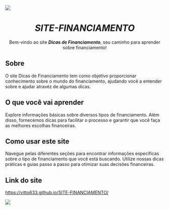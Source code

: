 <img src="https://camo.githubusercontent.com/fbda6972158e334db2b065fd877aadfda70753d38eb86ac5c5da597cd1b18dab/68747470733a2f2f63617073756c652d72656e6465722e76657263656c2e6170702f6170693f747970653d776176696e6726636f6c6f723d6772616469656e7426746578743d266865696768743d3130302673656374696f6e3d686561646572" data-canonical-src="https://capsule-render.vercel.app/api?type=waving&amp;color=gradient&amp;text=&amp;height=100&amp;section=header" style="max-width: 100%;">

# <div align="center"><em>SITE-FINANCIAMENTO</em></div>
<div align="center">Bem-vindo ao site <strong><em>Dicas de Financiamento</em></strong>, seu caminho para aprender sobre financiamento!</div>

## Sobre

O site Dicas de Financiamento tem como objetivo proporcionar conhecimento sobre o mundo do financiamento, ajudando você a entender sobre e ajudar atravéz de algumas dicas.

## O que você vai aprender

Explore informações básicas sobre diversos tipos de financiamento. Além disso, fornecemos dicas para facilitar o processo e garantir que você faça as melhores escolhas financeiras.

## Como usar este site

Navegue pelas diferentes seções para encontrar informações específicas sobre o tipo de financiamento que você está buscando. Utilize nossas dicas práticas e guias passo a passo para otimizar suas decisões financeiras.

## Link do site

https://vitto633.github.io/SITE-FINANCIAMENTO/

<img src="https://camo.githubusercontent.com/c27faf5c5f503dae2aadda8171178a26d0b35072e175f8c2dbb98737bc1a7eea/68747470733a2f2f63617073756c652d72656e6465722e76657263656c2e6170702f6170693f747970653d776176696e6726636f6c6f723d6772616469656e74266865696768743d3130302673656374696f6e3d666f6f746572" data-canonical-src="https://capsule-render.vercel.app/api?type=waving&amp;color=gradient&amp;height=100&amp;section=footer" style="max-width: 100%;">

